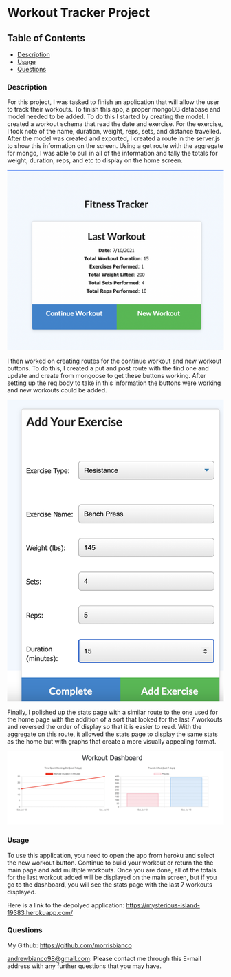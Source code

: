 # Workout Tracker Project

## Table of Contents
            
- [Description](#Description)
- [Usage](#Usage)
- [Questions](#Questions)

### Description
For this project, I was tasked to finish an application that will allow the user to track their workouts. To finish this app, a proper mongoDB database and model needed to be added. To do this I started by creating the model. I created a workout schema that read the date and exercise. For the exercise, I took note of the name, duration, weight, reps, sets, and distance travelled. After the model was created and exported, I created a route in the server.js to show this information on the screen. Using a get route with the aggregate for mongo, I was able to pull in all of the information and tally the totals for weight, duration, reps, and etc to display on the home screen.

<img src="./images/home.png"/>

I then worked on creating routes for the continue workout and new workout buttons. To do this, I created a put and post route with the find one and update and create from mongoose to get these buttons working. After setting up the req.body to take in this information the buttons were working and new workouts could be added.

<img src="./images/workout.png"/>

Finally, I polished up the stats page with a similar route to the one used for the home page with the addition of a sort that looked for the last 7 workouts and reversed the order of display so that it is easier to read. With the aggregate on this route, it allowed the stats page to display the same stats as the home but with graphs that create a more visually appealing format.

<img src="./images/stats.png"/>

### Usage
To use this application, you need to open the app from heroku and select the new workout button. Continue to build your workout or return the the main page and add multiple workouts. Once you are done, all of the totals for the last workout added will be displayed on the main screen, but if you go to the dashboard, you will see the stats page with the last 7 workouts displayed.

Here is a link to the depolyed application: https://mysterious-island-19383.herokuapp.com/

### Questions
My Github: https://github.com/morrisbianco

andrewbianco98@gmail.com: Please contact me through this E-mail address with any further questions that you may have.